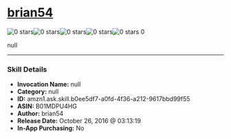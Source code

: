 # [brian54](http://alexa.amazon.com/#skills/amzn1.ask.skill.b0ee5df7-a0fd-4f36-a212-9617bbd99f55)
![0 stars](../../images/ic_star_border_black_18dp_1x.png)![0 stars](../../images/ic_star_border_black_18dp_1x.png)![0 stars](../../images/ic_star_border_black_18dp_1x.png)![0 stars](../../images/ic_star_border_black_18dp_1x.png)![0 stars](../../images/ic_star_border_black_18dp_1x.png) 0

null

***

### Skill Details

* **Invocation Name:** null
* **Category:** null
* **ID:** amzn1.ask.skill.b0ee5df7-a0fd-4f36-a212-9617bbd99f55
* **ASIN:** B01MDPU4HG
* **Author:** brian54
* **Release Date:** October 26, 2016 @ 03:13:19
* **In-App Purchasing:** No
